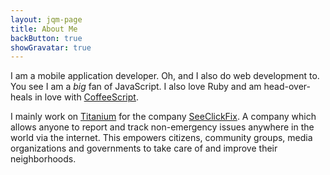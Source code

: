 ```yaml
---
layout: jqm-page
title: About Me
backButton: true
showGravatar: true
---
```

I am a mobile application developer. Oh, and I also do web development to. You
see I am a *big* fan of JavaScript. I also love Ruby and am head-over-heals in
love with [CoffeeScript][].

I mainly work on [Titanium][] for the company
[SeeClickFix](http://seeclickfix.com). A company which allows anyone to report
and track non-emergency issues anywhere in the world via the internet. This
empowers citizens, community groups, media organizations and governments to take
care of and improve their neighborhoods.

[CoffeeScript]: http://coffeescript.org
[Titanium]: http://www.appcelerator.com/
